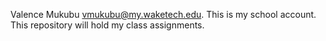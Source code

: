 Valence Mukubu vmukubu@my.waketech.edu.
This is my school account.
This repository will hold my class assignments.
